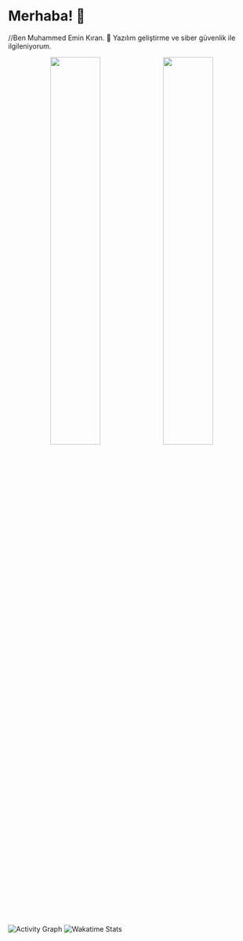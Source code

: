 # Merhaba! 👋
//Ben Muhammed Emin Kıran. 🌟 Yazılım geliştirme ve siber güvenlik ile ilgileniyorum.

<p align="center">
  <img src="https://github-readme-stats.vercel.app/api?username=888KIRAN&show_icons=true&theme=radical&count_private=true" width="45%" />
  <img src="https://github-readme-stats.vercel.app/api/top-langs/?username=888KIRAN&layout=compact&theme=radical" width="45%" />
</p>




![Activity Graph](https://github-readme-activity-graph.vercel.app/graph?username=888KIRAN&theme=gruvbox)
![Wakatime Stats](https://github-readme-stats.vercel.app/api/wakatime?username=888KIRAN&apikey=waka_98cb0aba-4258-4ce0-88ec-2fefa6a4359d&theme=radical)

